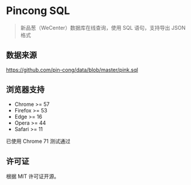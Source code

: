 
# Pincong SQL

> 新品葱（WeCenter）数据库在线查询，使用 SQL 语句，支持导出 JSON 格式

## 数据来源

https://github.com/pin-cong/data/blob/master/pink.sql

## 浏览器支持

* Chrome >= 57
* Firefox >= 53
* Edge >= 16
* Opera >= 44
* Safari >= 11

已使用 Chrome 71 测试通过

## 许可证

根据 MIT 许可证开源。
